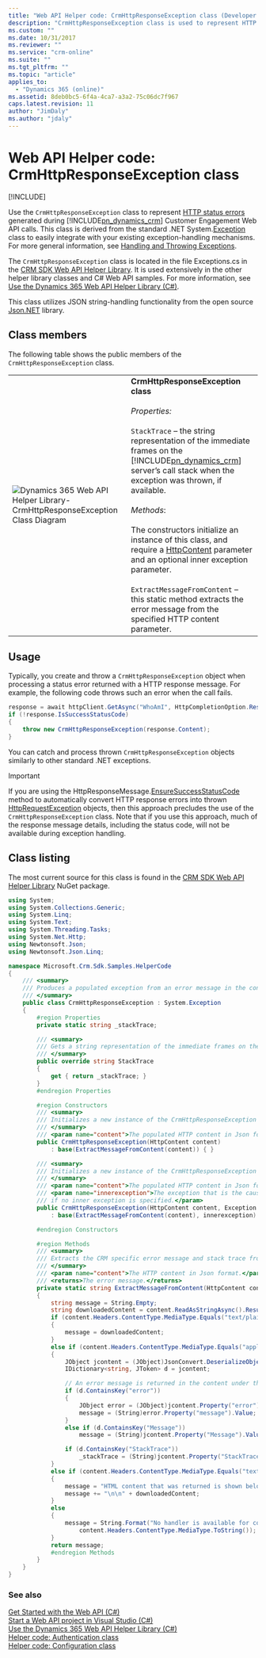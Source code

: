 ```yaml
---
title: "Web API Helper code: CrmHttpResponseException class (Developer Guide for Dynamics 365 Customer Engagement)| MicrosoftDocs"
description: "CrmHttpResponseException class is used to represent HTTP status errors generated during Dynamics 365 Customer Engagement Web API calls"
ms.custom: ""
ms.date: 10/31/2017
ms.reviewer: ""
ms.service: "crm-online"
ms.suite: ""
ms.tgt_pltfrm: ""
ms.topic: "article"
applies_to: 
  - "Dynamics 365 (online)"
ms.assetid: 8deb0bc5-6f4a-4ca7-a3a2-75c06dc7f967
caps.latest.revision: 11
author: "JimDaly"
ms.author: "jdaly"
---
```

# Web API Helper code: CrmHttpResponseException class

[!INCLUDE[](../../includes/cc_applies_to_update_9_0_0.md)]

Use the `CrmHttpResponseException` class to represent [HTTP status errors](https://msdn.microsoft.com/library/gg334391.aspx) generated during [!INCLUDE[pn_dynamics_crm](../../includes/pn-dynamics-crm.md)] Customer Engagement Web API calls.  This class is derived from the standard .NET System.[Exception](https://msdn.microsoft.com/library/system.exception.aspx) class to easily integrate with your existing exception-handling mechanisms. For more general information, see [Handling and Throwing Exceptions](https://docs.microsoft.com/en-us/dotnet/standard/exceptions/index).  

 The `CrmHttpResponseException` class is located in the file Exceptions.cs in the [CRM SDK Web API Helper Library](https://www.nuget.org/packages/Microsoft.CrmSdk.WebApi.Samples.HelperCode/).  It is used extensively in the other helper library classes and C# Web API samples. For more information, see [Use the Dynamics 365 Web API Helper Library (C#)](use-microsoft-dynamics-365-web-api-helper-library-csharp.md).  

 This class utilizes JSON string-handling functionality from the open source [Json.NET](http://www.newtonsoft.com/json) library.  

## Class members  

 The following table shows the public members of the `CrmHttpResponseException` class.  


|                                                                                                                                                                                                                                 |                                                                                                                                                                                                                                                                                                                                                                                                                                                                                                                                                                                                                                                               |
|---------------------------------------------------------------------------------------------------------------------------------------------------------------------------------------------------------------------------------|---------------------------------------------------------------------------------------------------------------------------------------------------------------------------------------------------------------------------------------------------------------------------------------------------------------------------------------------------------------------------------------------------------------------------------------------------------------------------------------------------------------------------------------------------------------------------------------------------------------------------------------------------------------|
| ![Dynamics 365 Web API Helper Library&#45;CrmHttpResponseException Class Diagram](../media/web-api-helper-library-crm-exception-class-diagram.png "Dynamics 365 Web API Helper Library-CrmHttpResponseException Class Diagram") | **CrmHttpResponseException  class**<br /><br /> *Properties:*<br /><br /> `StackTrace` – the string representation of the immediate frames on the [!INCLUDE[pn_dynamics_crm](../../includes/pn-dynamics-crm.md)] server’s call stack when the exception was thrown, if available.<br /><br /> *Methods*:<br /><br /> The constructors initialize an instance of this class, and require a [HttpContent](https://msdn.microsoft.com/library/hh193687\(v=vs.110\).aspx) parameter and an optional inner exception parameter.<br /><br /> `ExtractMessageFromContent` – this static method extracts the error message from the specified HTTP content parameter. |

## Usage  

 Typically, you create and throw a `CrmHttpResponseException` object when processing a status error returned with a HTTP response message. For example, the following code throws such an error when the <xref href="Microsoft.Dynamics.CRM.WhoAmI?text=WhoAmI Function" /> call fails.  

```csharp  
response = await httpClient.GetAsync("WhoAmI", HttpCompletionOption.ResponseContentRead);  
if (!response.IsSuccessStatusCode)  
{   
    throw new CrmHttpResponseException(response.Content);   
}  
```  

 You can catch and process thrown `CrmHttpResponseException` objects similarly to other standard .NET exceptions.  

> [!IMPORTANT]
>  If you are using the HttpResponseMessage.[EnsureSuccessStatusCode](https://msdn.microsoft.com/library/system.net.http.httpresponsemessage.ensuresuccessstatuscode\(v=vs.110\).aspx) method to automatically convert HTTP response errors into thrown [HttpRequestException](https://msdn.microsoft.com/library/system.net.http.httprequestexception\(v=vs.110\).aspx) objects,    then this approach precludes the use of the `CrmHttpResponseException` class. Note that if you use this approach, much of the response message details, including the status code, will not be available during exception handling.  

## Class listing

 The most current source for this class is found in the [CRM SDK Web API Helper Library](https://www.nuget.org/packages/Microsoft.CrmSdk.WebApi.Samples.HelperCode) NuGet package.  

```csharp  
using System;  
using System.Collections.Generic;  
using System.Linq;  
using System.Text;  
using System.Threading.Tasks;  
using System.Net.Http;  
using Newtonsoft.Json;  
using Newtonsoft.Json.Linq;  

namespace Microsoft.Crm.Sdk.Samples.HelperCode  
{  
    /// <summary>  
    /// Produces a populated exception from an error message in the content of an HTTP response.   
    /// </summary>  
    public class CrmHttpResponseException : System.Exception  
    {  
        #region Properties  
        private static string _stackTrace;  

        /// <summary>  
        /// Gets a string representation of the immediate frames on the call stack.  
        /// </summary>  
        public override string StackTrace  
        {  
            get { return _stackTrace; }  
        }  
        #endregion Properties  

        #region Constructors  
        /// <summary>  
        /// Initializes a new instance of the CrmHttpResponseException class.  
        /// </summary>  
        /// <param name="content">The populated HTTP content in Json format.</param>  
        public CrmHttpResponseException(HttpContent content)  
            : base(ExtractMessageFromContent(content)) { }  

        /// <summary>  
        /// Initializes a new instance of the CrmHttpResponseException class.  
        /// </summary>  
        /// <param name="content">The populated HTTP content in Json format.</param>  
        /// <param name="innerexception">The exception that is the cause of the current exception, or a null reference  
        /// if no inner exception is specified.</param>  
        public CrmHttpResponseException(HttpContent content, Exception innerexception)  
            : base(ExtractMessageFromContent(content), innerexception) { }  

        #endregion Constructors  

        #region Methods  
        /// <summary>  
        /// Extracts the CRM specific error message and stack trace from an HTTP content.   
        /// </summary>  
        /// <param name="content">The HTTP content in Json format.</param>  
        /// <returns>The error message.</returns>  
        private static string ExtractMessageFromContent(HttpContent content)  
        {  
            string message = String.Empty;  
            string downloadedContent = content.ReadAsStringAsync().Result;  
            if (content.Headers.ContentType.MediaType.Equals("text/plain"))  
            {  
                message = downloadedContent;  
            }  
            else if (content.Headers.ContentType.MediaType.Equals("application/json"))  
            {  
                JObject jcontent = (JObject)JsonConvert.DeserializeObject(downloadedContent);  
                IDictionary<string, JToken> d = jcontent;  

                // An error message is returned in the content under the 'error' key.   
                if (d.ContainsKey("error"))  
                {  
                    JObject error = (JObject)jcontent.Property("error").Value;  
                    message = (String)error.Property("message").Value;  
                }  
                else if (d.ContainsKey("Message"))  
                    message = (String)jcontent.Property("Message").Value;  

                if (d.ContainsKey("StackTrace"))  
                    _stackTrace = (String)jcontent.Property("StackTrace").Value;  
            }  
            else if (content.Headers.ContentType.MediaType.Equals("text/html"))  
            {  
                message = "HTML content that was returned is shown below.";  
                message += "\n\n" + downloadedContent;  
            }  
            else  
            {  
                message = String.Format("No handler is available for content in the {0} format.",    
                    content.Headers.ContentType.MediaType.ToString());  
            }  
            return message;  
            #endregion Methods  
        }  
    }  
}  

```  

### See also

 [Get Started with the Web API (C#)](get-started-dynamics-365-web-api-csharp.md)   
 [Start a Web API project in Visual Studio (C#)](start-web-api-project-visual-studio-csharp.md)   
 [Use the Dynamics 365 Web API Helper Library (C#)](use-microsoft-dynamics-365-web-api-helper-library-csharp.md)   
 [Helper code: Authentication class](web-api-helper-code-authentication-class.md)   
 [Helper code: Configuration class](web-api-helper-code-configuration-classes.md)
